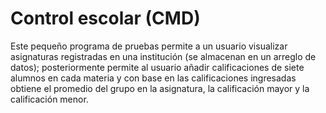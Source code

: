 # Control escolar (CMD)

Este pequeño programa de pruebas permite a un usuario visualizar asignaturas registradas en
una institución (se almacenan en un arreglo de datos); posteriormente permite al usuario
añadir calificaciones de siete alumnos en cada materia y con base en las calificaciones ingresadas
obtiene el promedio del grupo en la asignatura, la calificación mayor y la calificación menor.